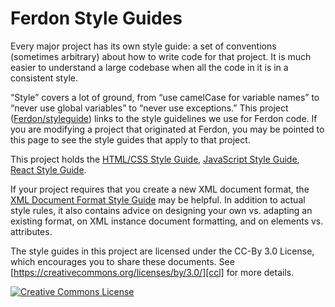 # Ferdon Style Guides

Every major project has its own style guide: a set of conventions
(sometimes arbitrary) about how to write code for that project. It is much
easier to understand a large codebase when all the code in it is in a
consistent style.

“Style” covers a lot of ground, from “use camelCase for variable names” to
“never use global variables” to “never use exceptions.” This project
([Ferdon/styleguide](https://github.com/ferdon-inc/styleguide)) links to the
style guidelines we use for Ferdon code. If you are modifying a project that
originated at Ferdon, you may be pointed to this page to see the style guides
that apply to that project.

This project holds the [HTML/CSS Style Guide][htmlcss], [JavaScript Style Guide][js], [React Style Guide][react]. 
<!-- [Java Style Guide][java] -->

<!-- There are some style guide which we have not implement yet [C++ Style Guide][cpp], [C# Style Guide][csharp],
[Swift Style Guide][swift], [Objective-C Style Guide][objc], [Python Style Guide][py], [R Style Guide][r], [Shell Style Guide][sh], [AngularJS Style Guide][angular],
[Common Lisp Style Guide][cl], and [Vimscript Style Guide][vim]. This project
also contains [cpplint][cpplint], a tool to assist with style guide compliance,
and [google-c-style.el][emacs], an Emacs settings file for Google style. -->

If your project requires that you create a new XML document format, the [XML
Document Format Style Guide][xml] may be helpful. In addition to actual style
rules, it also contains advice on designing your own vs. adapting an existing
format, on XML instance document formatting, and on elements vs. attributes.

The style guides in this project are licensed under the CC-By 3.0 License,
which encourages you to share these documents.
See [https://creativecommons.org/licenses/by/3.0/][ccl] for more details.

<!-- The following Google style guides live outside of this project:
[Go Code Review Comments][go] and [Effective Dart][dart]. -->

<a rel="license" href="https://creativecommons.org/licenses/by/3.0/"><img alt="Creative Commons License" style="border-width:0" src="https://i.creativecommons.org/l/by/3.0/88x31.png" /></a>

[cpp]: https://ferdon-inc.github.io/styleguide/cppguide.html
[csharp]: https://ferdon-inc.github.io/styleguide/csharp-style.html
[swift]: https://ferdon-inc.github.io/swift/
[objc]: objcguide.md
[java]: https://ferdon-inc.github.io/styleguide/javaguide.html
[py]: https://ferdon-inc.github.io/styleguide/pyguide.html
[r]: https://ferdon-inc.github.io/styleguide/Rguide.html
[sh]: https://ferdon-inc.github.io/styleguide/shellguide.html
[htmlcss]: https://ferdon-inc.github.io/styleguide/htmlcssguide.html
[js]: https://ferdon-inc.github.io/styleguide/jsguide.html
[angular]: https://ferdon-inc.github.io/styleguide/angularjs-google-style.html
[cl]: https://ferdon-inc.github.io/styleguide/lispguide.xml
[vim]: https://ferdon-inc.github.io/styleguide/vimscriptguide.xml
[cpplint]: https://github.com/ferdon-inc/styleguide/tree/gh-pages/cpplint
[emacs]: https://raw.githubusercontent.com/google/styleguide/gh-pages/google-c-style.el
[xml]: https://ferdon-inc.github.io/styleguide/xmlstyle.html
[go]: https://golang.org/wiki/CodeReviewComments
[dart]: https://www.dartlang.org/guides/language/effective-dart
[ccl]: https://creativecommons.org/licenses/by/3.0/
[react]: https://ferdon-inc.github.io/styleguide/javascript/react/
